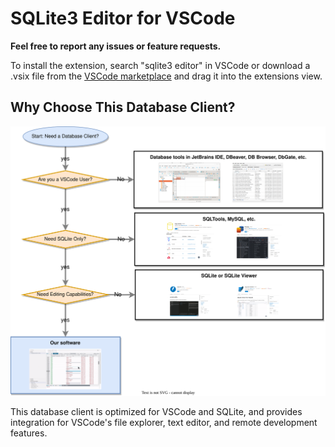 # SQLite3 Editor for VSCode

**Feel free to report any issues or feature requests.**

To install the extension, search "sqlite3 editor" in VSCode or download a .vsix file from the [VSCode marketplace](https://marketplace.visualstudio.com/items?itemName=yy0931.vscode-sqlite3-editor) and drag it into the extensions view.

## Why Choose This Database Client?
![flowchart](./flowchart.svg)

This database client is optimized for VSCode and SQLite, and provides integration for VSCode's file explorer, text editor, and remote development features.
